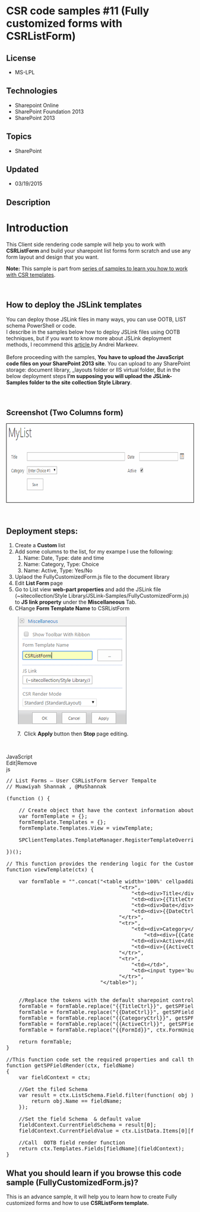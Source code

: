 # CSR code samples #11 (Fully customized forms with CSRListForm)
## License
- MS-LPL
## Technologies
- Sharepoint Online
- SharePoint Foundation 2013
- SharePoint 2013
## Topics
- SharePoint
## Updated
- 03/19/2015
## Description

<h1>Introduction</h1>
<p><span>This Client side rendering code sample will help you to work with <strong>
CSRListForm&nbsp;</strong>and build your sharepoint list forms form scratch and use any form layout and design that you want.&nbsp;</span></p>
<p><strong>Note:</strong>&nbsp;This sample is part from&nbsp;<a href="http://code.msdn.microsoft.com/office/Client-side-rendering-JS-2ed3538a">series of samples to learn you how to work with CSR templates</a>.</p>
<p><span><br>
</span></p>
<h2>How to deploy the JSLink templates</h2>
<p>You can deploy those JSLink files in many ways, you can use OOTB, LIST schema PowerShell or code.&nbsp;&nbsp;<br>
I describe in the samples&nbsp;below how to deploy JSLink files using OOTB techniques, but if you want to know more about JSLink deployment methods, I recommend this&nbsp;<a class="title" href="http://www.codeproject.com/Articles/620110/SharePoint-Client-Side-Rendering-List-Views" target="_blank">article&nbsp;</a>by
 Andrei Markeev.&nbsp;<br>
<br>
Before proceeding&nbsp;with the samples,&nbsp;<strong>You have to upload the JavaScript code files on your SharePoint 2013 site</strong>. You can upload to any SharePoint storage: document library, _layouts folder or IIS virtual folder, But in the below deployment
 steps<strong>&nbsp;I&rsquo;m supposing you will upload the JSLink-Samples folder to the site collection Style Library</strong>.</p>
<p>&nbsp;</p>
<h2><span style="font-size:20px; font-weight:bold"><span>Screenshot (Two Columns form)</span></span></h2>
<p><img id="135180" src="135180-csrlistform.png" alt="" width="761" height="212" style="border:1px solid black"></p>
<p>&nbsp;</p>
<h2><span>Deployment steps:</span></h2>
<ol>
<li>Create a&nbsp;<strong>Custom&nbsp;</strong>list </li><li>Add some columns to the list, for my exampe I use the following:
<ol>
<li>Name:&nbsp;Date, Type: date and time </li><li>Name:&nbsp;Category, Type:&nbsp;<span>Choice&nbsp;</span> </li><li><span>Name:&nbsp;Active, Type:&nbsp;Yes/No</span> </li></ol>
</li><li>Uplaod the&nbsp;FullyCustomizedForm.js file to the document library </li><li>Edit <strong>List Form&nbsp;</strong>page&nbsp; </li><li>Go to List view&nbsp;<strong>web-part properties&nbsp;</strong>and add the JSLink file (~sitecollection/Style Library/JSLink-Samples/FullyCustomizedForm.js) to&nbsp;<strong>JS link property</strong>&nbsp;under the&nbsp;<strong>Miscellaneous&nbsp;</strong>Tab.
 &nbsp;&nbsp; </li><li>CHange&nbsp;<strong>Form Template Name</strong> to CSRListForm </li></ol>
<p style="padding-left:30px"><img id="135182" src="135182-csrlistform2.png" alt="" width="294" height="290"></p>
<p style="padding-left:30px">7. &nbsp;Click&nbsp;<strong>Apply&nbsp;</strong>button then&nbsp;<strong>Stop&nbsp;</strong>page editing.</p>
<p>&nbsp;</p>
<div class="scriptcode">
<div class="pluginEditHolder" pluginCommand="mceScriptCode">
<div class="title"><span>JavaScript</span></div>
<div class="pluginLinkHolder"><span class="pluginEditHolderLink">Edit</span>|<span class="pluginRemoveHolderLink">Remove</span></div>
<span class="hidden">js</span>

<div class="preview">
<pre class="js"><span class="js__sl_comment">//&nbsp;List&nbsp;Forms&nbsp;&ndash;&nbsp;User&nbsp;CSRListForm&nbsp;Server&nbsp;Tempalte</span>&nbsp;
<span class="js__sl_comment">//&nbsp;Muawiyah&nbsp;Shannak&nbsp;,&nbsp;@MuShannak&nbsp;</span>&nbsp;
&nbsp;&nbsp;
(<span class="js__operator">function</span>&nbsp;()&nbsp;<span class="js__brace">{</span>&nbsp;&nbsp;
&nbsp;&nbsp;
&nbsp;&nbsp;&nbsp;&nbsp;<span class="js__sl_comment">//&nbsp;Create&nbsp;object&nbsp;that&nbsp;have&nbsp;the&nbsp;context&nbsp;information&nbsp;about&nbsp;the&nbsp;field&nbsp;that&nbsp;we&nbsp;want&nbsp;to&nbsp;change&nbsp;it's&nbsp;output&nbsp;render&nbsp;&nbsp;</span>&nbsp;
&nbsp;&nbsp;&nbsp;&nbsp;<span class="js__statement">var</span>&nbsp;formTemplate&nbsp;=&nbsp;<span class="js__brace">{</span><span class="js__brace">}</span>;&nbsp;
&nbsp;&nbsp;&nbsp;&nbsp;formTemplate.Templates&nbsp;=&nbsp;<span class="js__brace">{</span><span class="js__brace">}</span>;&nbsp;
&nbsp;&nbsp;&nbsp;&nbsp;formTemplate.Templates.View&nbsp;=&nbsp;viewTemplate;&nbsp;
&nbsp;&nbsp;
&nbsp;&nbsp;&nbsp;&nbsp;SPClientTemplates.TemplateManager.RegisterTemplateOverrides(formTemplate);&nbsp;
&nbsp;&nbsp;
<span class="js__brace">}</span>)();&nbsp;&nbsp;
&nbsp;&nbsp;
<span class="js__sl_comment">//&nbsp;This&nbsp;function&nbsp;provides&nbsp;the&nbsp;rendering&nbsp;logic&nbsp;for&nbsp;the&nbsp;Custom&nbsp;Form</span>&nbsp;
<span class="js__operator">function</span>&nbsp;viewTemplate(ctx)&nbsp;<span class="js__brace">{</span>&nbsp;
&nbsp;&nbsp;&nbsp;&nbsp;&nbsp;
&nbsp;&nbsp;&nbsp;&nbsp;<span class="js__statement">var</span>&nbsp;formTable&nbsp;=&nbsp;<span class="js__string">&quot;&quot;</span>.concat(<span class="js__string">&quot;&lt;table&nbsp;width='100%'&nbsp;cellpadding='5'&gt;&quot;</span>,&nbsp;
&nbsp;&nbsp;&nbsp;&nbsp;&nbsp;&nbsp;&nbsp;&nbsp;&nbsp;&nbsp;&nbsp;&nbsp;&nbsp;&nbsp;&nbsp;&nbsp;&nbsp;&nbsp;&nbsp;&nbsp;&nbsp;&nbsp;&nbsp;&nbsp;&nbsp;&nbsp;&nbsp;&nbsp;&nbsp;&nbsp;&nbsp;&nbsp;&nbsp;&nbsp;&nbsp;&nbsp;<span class="js__string">&quot;&lt;tr&gt;&quot;</span>,&nbsp;
&nbsp;&nbsp;&nbsp;&nbsp;&nbsp;&nbsp;&nbsp;&nbsp;&nbsp;&nbsp;&nbsp;&nbsp;&nbsp;&nbsp;&nbsp;&nbsp;&nbsp;&nbsp;&nbsp;&nbsp;&nbsp;&nbsp;&nbsp;&nbsp;&nbsp;&nbsp;&nbsp;&nbsp;&nbsp;&nbsp;&nbsp;&nbsp;&nbsp;&nbsp;&nbsp;&nbsp;&nbsp;&nbsp;&nbsp;&nbsp;<span class="js__string">&quot;&lt;td&gt;&lt;div&gt;Title&lt;/div&gt;&lt;/td&gt;&quot;</span>,&nbsp;
&nbsp;&nbsp;&nbsp;&nbsp;&nbsp;&nbsp;&nbsp;&nbsp;&nbsp;&nbsp;&nbsp;&nbsp;&nbsp;&nbsp;&nbsp;&nbsp;&nbsp;&nbsp;&nbsp;&nbsp;&nbsp;&nbsp;&nbsp;&nbsp;&nbsp;&nbsp;&nbsp;&nbsp;&nbsp;&nbsp;&nbsp;&nbsp;&nbsp;&nbsp;&nbsp;&nbsp;&nbsp;&nbsp;&nbsp;&nbsp;<span class="js__string">&quot;&lt;td&gt;&lt;div&gt;{{TitleCtrl}}&lt;/div&gt;&lt;/td&gt;&quot;</span>,&nbsp;
&nbsp;&nbsp;&nbsp;&nbsp;&nbsp;&nbsp;&nbsp;&nbsp;&nbsp;&nbsp;&nbsp;&nbsp;&nbsp;&nbsp;&nbsp;&nbsp;&nbsp;&nbsp;&nbsp;&nbsp;&nbsp;&nbsp;&nbsp;&nbsp;&nbsp;&nbsp;&nbsp;&nbsp;&nbsp;&nbsp;&nbsp;&nbsp;&nbsp;&nbsp;&nbsp;&nbsp;&nbsp;&nbsp;&nbsp;&nbsp;<span class="js__string">&quot;&lt;td&gt;&lt;div&gt;Date&lt;/div&gt;&lt;/td&gt;&quot;</span>,&nbsp;
&nbsp;&nbsp;&nbsp;&nbsp;&nbsp;&nbsp;&nbsp;&nbsp;&nbsp;&nbsp;&nbsp;&nbsp;&nbsp;&nbsp;&nbsp;&nbsp;&nbsp;&nbsp;&nbsp;&nbsp;&nbsp;&nbsp;&nbsp;&nbsp;&nbsp;&nbsp;&nbsp;&nbsp;&nbsp;&nbsp;&nbsp;&nbsp;&nbsp;&nbsp;&nbsp;&nbsp;&nbsp;&nbsp;&nbsp;&nbsp;<span class="js__string">&quot;&lt;td&gt;&lt;div&gt;{{DateCtrl}}&lt;/div&gt;&lt;/td&gt;&quot;</span>,&nbsp;
&nbsp;&nbsp;&nbsp;&nbsp;&nbsp;&nbsp;&nbsp;&nbsp;&nbsp;&nbsp;&nbsp;&nbsp;&nbsp;&nbsp;&nbsp;&nbsp;&nbsp;&nbsp;&nbsp;&nbsp;&nbsp;&nbsp;&nbsp;&nbsp;&nbsp;&nbsp;&nbsp;&nbsp;&nbsp;&nbsp;&nbsp;&nbsp;&nbsp;&nbsp;&nbsp;&nbsp;<span class="js__string">&quot;&lt;/tr&gt;&quot;</span>,&nbsp;
&nbsp;&nbsp;&nbsp;&nbsp;&nbsp;&nbsp;&nbsp;&nbsp;&nbsp;&nbsp;&nbsp;&nbsp;&nbsp;&nbsp;&nbsp;&nbsp;&nbsp;&nbsp;&nbsp;&nbsp;&nbsp;&nbsp;&nbsp;&nbsp;&nbsp;&nbsp;&nbsp;&nbsp;&nbsp;&nbsp;&nbsp;&nbsp;&nbsp;&nbsp;&nbsp;&nbsp;<span class="js__string">&quot;&lt;tr&gt;&quot;</span>,&nbsp;
&nbsp;&nbsp;&nbsp;&nbsp;&nbsp;&nbsp;&nbsp;&nbsp;&nbsp;&nbsp;&nbsp;&nbsp;&nbsp;&nbsp;&nbsp;&nbsp;&nbsp;&nbsp;&nbsp;&nbsp;&nbsp;&nbsp;&nbsp;&nbsp;&nbsp;&nbsp;&nbsp;&nbsp;&nbsp;&nbsp;&nbsp;&nbsp;&nbsp;&nbsp;&nbsp;&nbsp;&nbsp;&nbsp;&nbsp;&nbsp;<span class="js__string">&quot;&lt;td&gt;&lt;div&gt;Category&lt;/div&gt;&lt;/td&gt;&quot;</span>,&nbsp;
&nbsp;&nbsp;&nbsp;&nbsp;&nbsp;&nbsp;&nbsp;&nbsp;&nbsp;&nbsp;&nbsp;&nbsp;&nbsp;&nbsp;&nbsp;&nbsp;&nbsp;&nbsp;&nbsp;&nbsp;&nbsp;&nbsp;&nbsp;&nbsp;&nbsp;&nbsp;&nbsp;&nbsp;&nbsp;&nbsp;&nbsp;&nbsp;&nbsp;&nbsp;&nbsp;&nbsp;&nbsp;&nbsp;&nbsp;&nbsp;&nbsp;&nbsp;&nbsp;&nbsp;<span class="js__string">&quot;&lt;td&gt;&lt;div&gt;{{CategoryCtrl}}&lt;/div&gt;&lt;/td&gt;&quot;</span>,&nbsp;
&nbsp;&nbsp;&nbsp;&nbsp;&nbsp;&nbsp;&nbsp;&nbsp;&nbsp;&nbsp;&nbsp;&nbsp;&nbsp;&nbsp;&nbsp;&nbsp;&nbsp;&nbsp;&nbsp;&nbsp;&nbsp;&nbsp;&nbsp;&nbsp;&nbsp;&nbsp;&nbsp;&nbsp;&nbsp;&nbsp;&nbsp;&nbsp;&nbsp;&nbsp;&nbsp;&nbsp;&nbsp;&nbsp;&nbsp;&nbsp;<span class="js__string">&quot;&lt;td&gt;&lt;div&gt;Active&lt;/div&gt;&lt;/td&gt;&quot;</span>,&nbsp;
&nbsp;&nbsp;&nbsp;&nbsp;&nbsp;&nbsp;&nbsp;&nbsp;&nbsp;&nbsp;&nbsp;&nbsp;&nbsp;&nbsp;&nbsp;&nbsp;&nbsp;&nbsp;&nbsp;&nbsp;&nbsp;&nbsp;&nbsp;&nbsp;&nbsp;&nbsp;&nbsp;&nbsp;&nbsp;&nbsp;&nbsp;&nbsp;&nbsp;&nbsp;&nbsp;&nbsp;&nbsp;&nbsp;&nbsp;&nbsp;<span class="js__string">&quot;&lt;td&gt;&lt;div&gt;{{ActiveCtrl}}&lt;/div&gt;&lt;/td&gt;&quot;</span>,&nbsp;
&nbsp;&nbsp;&nbsp;&nbsp;&nbsp;&nbsp;&nbsp;&nbsp;&nbsp;&nbsp;&nbsp;&nbsp;&nbsp;&nbsp;&nbsp;&nbsp;&nbsp;&nbsp;&nbsp;&nbsp;&nbsp;&nbsp;&nbsp;&nbsp;&nbsp;&nbsp;&nbsp;&nbsp;&nbsp;&nbsp;&nbsp;&nbsp;&nbsp;&nbsp;&nbsp;&nbsp;<span class="js__string">&quot;&lt;/tr&gt;&quot;</span>,&nbsp;
&nbsp;&nbsp;&nbsp;&nbsp;&nbsp;&nbsp;&nbsp;&nbsp;&nbsp;&nbsp;&nbsp;&nbsp;&nbsp;&nbsp;&nbsp;&nbsp;&nbsp;&nbsp;&nbsp;&nbsp;&nbsp;&nbsp;&nbsp;&nbsp;&nbsp;&nbsp;&nbsp;&nbsp;&nbsp;&nbsp;&nbsp;&nbsp;&nbsp;&nbsp;&nbsp;&nbsp;<span class="js__string">&quot;&lt;tr&gt;&quot;</span>,&nbsp;
&nbsp;&nbsp;&nbsp;&nbsp;&nbsp;&nbsp;&nbsp;&nbsp;&nbsp;&nbsp;&nbsp;&nbsp;&nbsp;&nbsp;&nbsp;&nbsp;&nbsp;&nbsp;&nbsp;&nbsp;&nbsp;&nbsp;&nbsp;&nbsp;&nbsp;&nbsp;&nbsp;&nbsp;&nbsp;&nbsp;&nbsp;&nbsp;&nbsp;&nbsp;&nbsp;&nbsp;&nbsp;&nbsp;&nbsp;&nbsp;<span class="js__string">&quot;&lt;td&gt;&lt;/td&gt;&quot;</span>,&nbsp;
&nbsp;&nbsp;&nbsp;&nbsp;&nbsp;&nbsp;&nbsp;&nbsp;&nbsp;&nbsp;&nbsp;&nbsp;&nbsp;&nbsp;&nbsp;&nbsp;&nbsp;&nbsp;&nbsp;&nbsp;&nbsp;&nbsp;&nbsp;&nbsp;&nbsp;&nbsp;&nbsp;&nbsp;&nbsp;&nbsp;&nbsp;&nbsp;&nbsp;&nbsp;&nbsp;&nbsp;&nbsp;&nbsp;&nbsp;&nbsp;<span class="js__string">&quot;&lt;td&gt;&lt;input&nbsp;type='button'&nbsp;value='Save'&nbsp;onclick=\&quot;SPClientForms.ClientFormManager.SubmitClientForm('{{FormId}}')\&quot;&nbsp;style='margin-left:0'&nbsp;&gt;&lt;/td&gt;&quot;</span>,&nbsp;
&nbsp;&nbsp;&nbsp;&nbsp;&nbsp;&nbsp;&nbsp;&nbsp;&nbsp;&nbsp;&nbsp;&nbsp;&nbsp;&nbsp;&nbsp;&nbsp;&nbsp;&nbsp;&nbsp;&nbsp;&nbsp;&nbsp;&nbsp;&nbsp;&nbsp;&nbsp;&nbsp;&nbsp;&nbsp;&nbsp;&nbsp;&nbsp;&nbsp;&nbsp;&nbsp;&nbsp;<span class="js__string">&quot;&lt;/tr&gt;&quot;</span>,&nbsp;
&nbsp;&nbsp;&nbsp;&nbsp;&nbsp;&nbsp;&nbsp;&nbsp;&nbsp;&nbsp;&nbsp;&nbsp;&nbsp;&nbsp;&nbsp;&nbsp;&nbsp;&nbsp;&nbsp;&nbsp;&nbsp;&nbsp;&nbsp;&nbsp;&nbsp;&nbsp;&nbsp;&nbsp;&nbsp;&nbsp;<span class="js__string">&quot;&lt;/table&gt;&quot;</span>);&nbsp;
&nbsp;
&nbsp;&nbsp;&nbsp;&nbsp;&nbsp;
&nbsp;&nbsp;&nbsp;&nbsp;<span class="js__sl_comment">//Replace&nbsp;the&nbsp;tokens&nbsp;with&nbsp;the&nbsp;default&nbsp;sharepoint&nbsp;controls</span>&nbsp;
&nbsp;&nbsp;&nbsp;&nbsp;formTable&nbsp;=&nbsp;formTable.replace(<span class="js__string">&quot;{{TitleCtrl}}&quot;</span>,&nbsp;getSPFieldRender(ctx,&nbsp;<span class="js__string">&quot;Title&quot;</span>));&nbsp;
&nbsp;&nbsp;&nbsp;&nbsp;formTable&nbsp;=&nbsp;formTable.replace(<span class="js__string">&quot;{{DateCtrl}}&quot;</span>,&nbsp;getSPFieldRender(ctx,&nbsp;<span class="js__string">&quot;Date&quot;</span>));&nbsp;
&nbsp;&nbsp;&nbsp;&nbsp;formTable&nbsp;=&nbsp;formTable.replace(<span class="js__string">&quot;{{CategoryCtrl}}&quot;</span>,&nbsp;getSPFieldRender(ctx,&nbsp;<span class="js__string">&quot;Category&quot;</span>));&nbsp;
&nbsp;&nbsp;&nbsp;&nbsp;formTable&nbsp;=&nbsp;formTable.replace(<span class="js__string">&quot;{{ActiveCtrl}}&quot;</span>,&nbsp;getSPFieldRender(ctx,&nbsp;<span class="js__string">&quot;Active&quot;</span>));&nbsp;
&nbsp;&nbsp;&nbsp;&nbsp;formTable&nbsp;=&nbsp;formTable.replace(<span class="js__string">&quot;{{FormId}}&quot;</span>,&nbsp;ctx.FormUniqueId);&nbsp;
&nbsp;
&nbsp;&nbsp;&nbsp;&nbsp;<span class="js__statement">return</span>&nbsp;formTable;&nbsp;
<span class="js__brace">}</span>&nbsp;
&nbsp;
<span class="js__sl_comment">//This&nbsp;function&nbsp;code&nbsp;set&nbsp;the&nbsp;required&nbsp;properties&nbsp;and&nbsp;call&nbsp;the&nbsp;OOTB&nbsp;(default)&nbsp;function&nbsp;that&nbsp;use&nbsp;to&nbsp;render&nbsp;Sharepoint&nbsp;Fields&nbsp;</span>&nbsp;
<span class="js__operator">function</span>&nbsp;getSPFieldRender(ctx,&nbsp;fieldName)&nbsp;
<span class="js__brace">{</span>&nbsp;
&nbsp;&nbsp;&nbsp;&nbsp;<span class="js__statement">var</span>&nbsp;fieldContext&nbsp;=&nbsp;ctx;&nbsp;
&nbsp;
&nbsp;&nbsp;&nbsp;&nbsp;<span class="js__sl_comment">//Get&nbsp;the&nbsp;filed&nbsp;Schema</span>&nbsp;
&nbsp;&nbsp;&nbsp;&nbsp;<span class="js__statement">var</span>&nbsp;result&nbsp;=&nbsp;ctx.ListSchema.Field.filter(<span class="js__operator">function</span>(&nbsp;obj&nbsp;)&nbsp;<span class="js__brace">{</span>&nbsp;
&nbsp;&nbsp;&nbsp;&nbsp;&nbsp;&nbsp;&nbsp;&nbsp;<span class="js__statement">return</span>&nbsp;obj.Name&nbsp;==&nbsp;fieldName;&nbsp;
&nbsp;&nbsp;&nbsp;&nbsp;<span class="js__brace">}</span>);&nbsp;
&nbsp;
&nbsp;&nbsp;&nbsp;&nbsp;<span class="js__sl_comment">//Set&nbsp;the&nbsp;field&nbsp;Schema&nbsp;&nbsp;&amp;&nbsp;default&nbsp;value</span>&nbsp;
&nbsp;&nbsp;&nbsp;&nbsp;fieldContext.CurrentFieldSchema&nbsp;=&nbsp;result[<span class="js__num">0</span>];&nbsp;
&nbsp;&nbsp;&nbsp;&nbsp;fieldContext.CurrentFieldValue&nbsp;=&nbsp;ctx.ListData.Items[<span class="js__num">0</span>][fieldName];&nbsp;
&nbsp;
&nbsp;&nbsp;&nbsp;&nbsp;<span class="js__sl_comment">//Call&nbsp;&nbsp;OOTB&nbsp;field&nbsp;render&nbsp;function&nbsp;</span>&nbsp;
&nbsp;&nbsp;&nbsp;&nbsp;<span class="js__statement">return</span>&nbsp;ctx.Templates.Fields[fieldName](fieldContext);&nbsp;
<span class="js__brace">}</span>&nbsp;
</pre>
</div>
</div>
</div>
<h2><strong>What you should learn if you browse this code sample (FullyCustomizedForm.js)?</strong></h2>
<p>This is an advance sample, it will help you to learn how to create Fully customized forms and how to use&nbsp;<strong>CSRListForm template.</strong></p>
